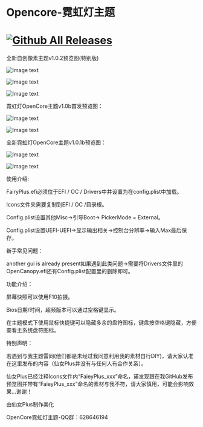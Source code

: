 
# Opencore-霓虹灯主题

# [![Github All Releases](https://img.shields.io/badge/%E4%B8%8B%E8%BD%BD-%E9%9C%93%E8%99%B9%E7%81%AFOpencore%E4%B8%BB%E9%A2%98-green)](https://github.com/Fairy-Plus/OpenCoretheme/releases)

全新自创像素主题v1.0.2预览图(特别版)

![Image text](https://raw.githubusercontent.com/Fairy-Plus/OpenCoretheme/master/%E5%85%A8%E6%96%B0%E8%87%AA%E5%88%9B%E5%83%8F%E7%B4%A0%E4%B8%BB%E9%A2%98%E9%A2%84%E8%A7%88%E5%9B%BE(%E7%89%B9%E5%88%AB%E7%89%88)/%E9%A2%84%E8%A7%88%E5%9B%BE2.png)

![Image text](https://raw.githubusercontent.com/Fairy-Plus/OpenCoretheme/master/%E5%85%A8%E6%96%B0%E8%87%AA%E5%88%9B%E5%83%8F%E7%B4%A0%E4%B8%BB%E9%A2%98%E9%A2%84%E8%A7%88%E5%9B%BE(%E7%89%B9%E5%88%AB%E7%89%88)/%E9%A2%84%E8%A7%88%E5%9B%BE1.png)

![Image text](https://raw.githubusercontent.com/Fairy-Plus/OpenCoretheme/master/%E5%85%A8%E6%96%B0%E8%87%AA%E5%88%9B%E5%83%8F%E7%B4%A0%E4%B8%BB%E9%A2%98%E9%A2%84%E8%A7%88%E5%9B%BE(%E7%89%B9%E5%88%AB%E7%89%88)/%E9%A2%84%E8%A7%88%E5%9B%BE3.png)

霓虹灯OpenCore主题v1.0b首发预览图：

![Image text](https://github.com/Fairy-Plus/OpenCoretheme/blob/master/OC%E9%9C%93%E8%99%B9%E7%81%AF%E4%B8%BB%E9%A2%98v1.0%E9%A6%96%E5%8F%91%E9%A2%84%E8%A7%88%E5%9B%BE/E025B40B-59AE-4170-A1D0-B5BC2025BBEB.png)

![Image text](https://github.com/Fairy-Plus/OpenCoretheme/blob/master/OC%E9%9C%93%E8%99%B9%E7%81%AF%E4%B8%BB%E9%A2%98v1.0%E9%A6%96%E5%8F%91%E9%A2%84%E8%A7%88%E5%9B%BE/F3DB517E-6B7B-489B-86DB-9A53232994C4.png)

全新霓虹灯OpenCore主题v1.0.1b预览图：

![Image text](https://github.com/Fairy-Plus/OpenCoretheme/blob/master/%E5%85%A8%E6%96%B0%E9%9C%93%E8%99%B9%E7%81%AF%E4%B8%BB%E9%A2%98%E9%A2%84%E8%A7%88/67343381-A5B8-4450-B0C3-527561FB2D37.png)

![Image text](https://github.com/Fairy-Plus/OpenCoretheme/blob/master/%E5%85%A8%E6%96%B0%E9%9C%93%E8%99%B9%E7%81%AF%E4%B8%BB%E9%A2%98%E9%A2%84%E8%A7%88/8152886D-30A5-4F82-ADC5-C33E07EFE31F.png)

使用介绍:

FairyPlus.efi必须位于EFI / OC / Drivers中并设置为在config.plist中加载。

Icons文件夹需要复制到EFI / OC /目录根。

Config.plist设置其他Misc->引导Boot-> PickerMode = External。

Config.plist设置UEFI-UEFI->显示输出相关->控制台分辨率->输入Max最后保存。

新手常见问题：

another gui is already present如果遇到此类问题->需要将Drivers文件里的OpenCanopy.efi还有Config.plist配置里的删除即可。

功能介绍：

屏幕快照可以使用F10拍摄。

Bios日期/时间，超频版本可以通过空格键显示。

在主题模式下使用鼠标快捷键可以隐藏多余的盘符图标，键盘按空格键隐藏，方便查看主系统盘符图标。

特别声明：

若遇到与我主题雷同(他们都是未经过我同意利用我的素材自行DIY)，请大家认准在这里发布的内容（仙女Plus并没有与任何人有合作关系）。

仙女Plus已经注释Icons文件内“FaieyPlus_xxx”命名，诺发现跟在我GitHub发布预览图并带有“FaieyPlus_xxx”命名的素材与我不符，请大家慎用，可能会影响效果…谢谢！

由仙女Plus制作美化

OpenCore霓虹灯主题-QQ群：628646194
